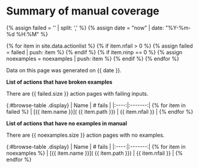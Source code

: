 # Summary of manual coverage

{% assign failed = ''  | split: ',' %}
{% assign date = "now" | date: "%Y-%m-%d %H:%M" %}

{% for item in site.data.actionlist %}
   {% if item.nfail > 0 %}
     {% assign failed = failed | push: item %}
   {% endif %}
   {% if item.ninp == 0 %}
     {% assign noexamples = noexamples | push: item %}
   {% endif %}
{% endfor %}

Data on this page was generated on {{ date }}.

__List of actions that have broken examples__

There are {{ failed.size }} action pages with failing inputs.

{:#browse-table .display}
| Name | # fails |
|:----:|:-------:|
{% for item in failed %} | [{{ item.name }}]( {{ item.path }}) | {{ item.nfail }} |
{% endfor %}

__List of actions that have no examples in manual__

There are {{ noexamples.size }} action pages with no examples.

{:#browse-table .display}
| Name | # fails |
|:----:|:-------:|
{% for item in noexamples %} | [{{ item.name }}]( {{ item.path }}) | {{ item.nfail }} |
{% endfor %}
